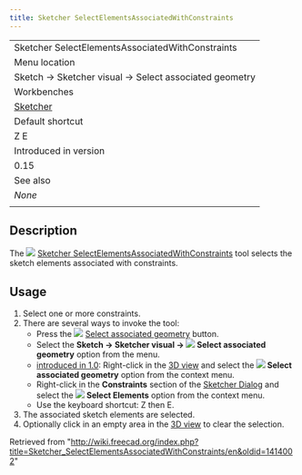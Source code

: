 ```yaml
---
title: Sketcher SelectElementsAssociatedWithConstraints
---
```


|                                                       |
| ----------------------------------------------------- |
| Sketcher SelectElementsAssociatedWithConstraints      |
| Menu location                                         |
| Sketch → Sketcher visual → Select associated geometry |
| Workbenches                                           |
| [Sketcher](/Sketcher_Workbench "Sketcher Workbench")  |
| Default shortcut                                      |
| Z E                                                   |
| Introduced in version                                 |
| 0.15                                                  |
| See also                                              |
| _None_                                                |
|                                                       |

## Description

The ![](/images/Sketcher_SelectElementsAssociatedWithConstraints.svg) [Sketcher SelectElementsAssociatedWithConstraints](/Sketcher_SelectElementsAssociatedWithConstraints "Sketcher SelectElementsAssociatedWithConstraints") tool selects the sketch elements associated with constraints.

## Usage

1. Select one or more constraints.
2. There are several ways to invoke the tool:
   - Press the ![](/images/Sketcher_SelectElementsAssociatedWithConstraints.svg) [Select associated geometry](/Sketcher_SelectElementsAssociatedWithConstraints "Sketcher SelectElementsAssociatedWithConstraints") button.
   - Select the **Sketch → Sketcher visual → ![](/images/Sketcher_SelectElementsAssociatedWithConstraints.svg) Select associated geometry** option from the menu.
   - [introduced in 1.0](/Release_notes_1.0 "Release notes 1.0"): Right-click in the [3D view](/3D_view "3D view") and select the **![](/images/Sketcher_SelectElementsAssociatedWithConstraints.svg) Select associated geometry** option from the context menu.
   - Right-click in the **Constraints** section of the [Sketcher Dialog](/Sketcher_Dialog "Sketcher Dialog") and select the **![](/images/Sketcher_SelectElementsAssociatedWithConstraints.svg) Select Elements** option from the context menu.
   - Use the keyboard shortcut: Z then E.
3. The associated sketch elements are selected.
4. Optionally click in an empty area in the [3D view](/3D_view "3D view") to clear the selection.

Retrieved from "<http://wiki.freecad.org/index.php?title=Sketcher_SelectElementsAssociatedWithConstraints/en&oldid=1414002>"
